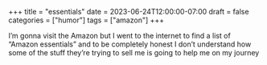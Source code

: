 +++
title = "essentials"
date = 2023-06-24T12:00:00-07:00
draft = false
categories = ["humor"]
tags = ["amazon"]
+++

I’m gonna visit the Amazon but I went to the internet to find a list of “Amazon essentials” and to be completely honest I don’t understand how some of the stuff they’re trying to sell me is going to help me on my journey